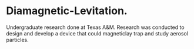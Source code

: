 # Diamagnetic-Levitation.
Undergraduate research done at Texas A&M. Research was conducted to design and develop a device that could magneticlay trap and study aerosol particles. 
